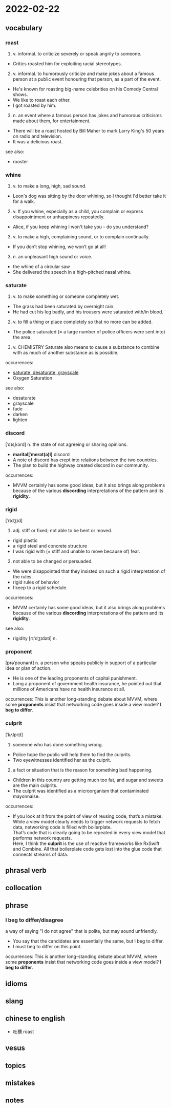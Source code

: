 # 2022-02-22
## vocabulary
### roast
1. v. informal. to criticize severely or speak angrily to someone.

- Critics roasted him for exploiting racial stereotypes.

2. v. informal. to humorously criticize and make jokes about a famous person at a public event honouring that person, as a part of the event.

- He's known for roasting big-name celebrities on his Comedy Central shows.
- We like to roast each other.
- I got roasted by him.

3. n. an event where a famous person has jokes and humorous criticisms made about them, for entertainment.

- There will be a roast hosted by Bill Maher to mark Larry King's 50 years on radio and television.
- It was a delicious roast.

see also:
- rooster

### whine
1. v. to make a long, high, sad sound.
- Leon's dog was sitting by the door whining, so I thought I'd better take it for a walk.
 
2. v. If you whine, especially as a child, you complain or express disappointment or unhappiness repeatedly.
- Alice, if you keep whining I won't take you - do you understand?

3. v. to make a high, complaining sound, or to complain continually.
- If you don’t stop whining, we won’t go at all!

3. n. an unpleasant high sound or voice.
- the whine of a circular saw
- She delivered the speech in a high-pitched nasal whine.

### saturate
1. v. to make something or someone completely wet.
- The grass had been saturated by overnight rain.
- He had cut his leg badly, and his trousers were saturated with/in blood.

2. v. to fill a thing or place completely so that no more can be added.
- The police saturated (= a large number of police officers were sent into) the area.

3. v. CHEMISTRY Saturate also means to cause a substance to combine with as much of another substance as is possible.

occurrences:
- [saturate, desaturate, grayscale](https://github.com/yannickl/DynamicColor#saturate-desaturate--grayscale)
- Oxygen Saturation

see also:
- desaturate
- grayscale
- fade
- darken
- lighten

### discord
[ˈdɪsˌkɔrd]
n. the state of not agreeing or sharing opinions.

- **marital[ˈmerət(ə)l]** discord
- A note of discord has crept into relations between the two countries.
- The plan to build the highway created discord in our community.

occurrences:
- MVVM certainly has some good ideas, but it also brings along problems because of the various **discording** interpretations of the pattern and its **rigidity**.

### rigid
[ˈrɪdʒɪd]

1. adj. stiff or fixed; not able to be bent or moved.
- rigid plastic
- a rigid steel and concrete structure
- I was rigid with (= stiff and unable to move because of) fear. 

2. not able to be changed or persuaded.
- We were disappointed that they insisted on such a rigid interpretation of the rules.
- rigid rules of behavior
- I keep to a rigid schedule.

occurrences:
- MVVM certainly has some good ideas, but it also brings along problems because of the various **discording** interpretations of the pattern and its **rigidity**.

see also:
- rigidity [rɪ'dʒɪdəti] n.

### proponent
[prəˈpoʊnənt]
n. a person who speaks publicly in support of a particular idea or plan of action.

- He is one of the leading proponents of capital punishment.
- Long a proponent of government health insurance, he pointed out that millions of Americans have no health insurance at all.

occurrences:
This is another long-standing debate about MVVM, where some **proponents** insist that networking code goes inside a view model?
**I beg to differ**.

### culprit
[ˈkʌlprɪt]
1. someone who has done something wrong.
- Police hope the public will help them to find the culprits.
- Two eyewitnesses identified her as the culprit.

2. a fact or situation that is the reason for something bad happening.
- Children in this country are getting much too fat, and sugar and sweets are the main culprits.
- The culprit was identified as a microorganism that contaminated mayonnaise.

occurrences:
- If you look at it from the point of view of reusing code, that’s a mistake. While a view model clearly needs to trigger network requests to fetch data, networking code is filled with boilerplate.\
That’s code that is clearly going to be repeated in every view model that performs network requests.\
Here, I think the **culprit** is the use of reactive frameworks like RxSwift and Combine. All that boilerplate code gets lost into the glue code that connects streams of data.

## phrasal verb

## collocation

## phrase
### I beg to differ/disagree
a way of saying "I do not agree" that is polite, but may sound unfriendly.

- You say that the candidates are essentially the same, but I beg to differ.
- I must beg to differ on this point.

occurrences:
This is another long-standing debate about MVVM, where some **proponents** insist that networking code goes inside a view model?
**I beg to differ**.

## idioms

## slang

## chinese to english
- 吐槽 roast

## vesus

## topics

## mistakes

## notes